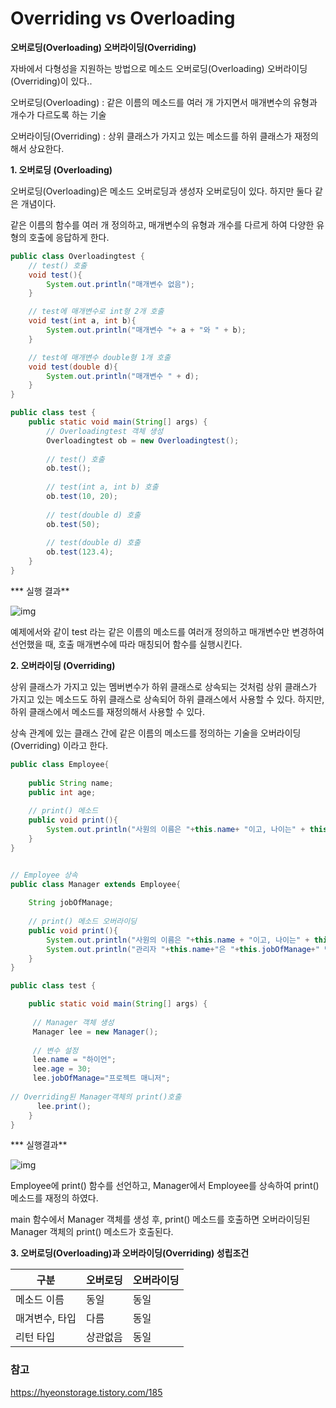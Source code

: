 # Overriding vs Overloading

**오버로딩(Overloading) 오버라이딩(Overriding)**

자바에서 다형성을 지원하는 방법으로 메소드 오버로딩(Overloading) 오버라이딩(Overriding)이 있다.. 

오버로딩(Overloading) : 같은 이름의 메소드를 여러 개 가지면서 매개변수의 유형과 개수가 다르도록 하는 기술

오버라이딩(Overriding) : 상위 클래스가 가지고 있는 메소드를 하위 클래스가 재정의 해서 상요한다.



**1. 오버로딩 (Overloading)**

오버로딩(Overloading)은 메소드 오버로딩과 생성자 오버로딩이 있다. 하지만 둘다 같은 개념이다.

같은 이름의 함수를 여러 개 정의하고, 매개변수의 유형과 개수를 다르게 하여 다양한 유형의 호출에 응답하게 한다.

```java
public class Overloadingtest {
	// test() 호출
    void test(){
        System.out.println("매개변수 없음");
    }

    // test에 매개변수로 int형 2개 호출
    void test(int a, int b){
        System.out.println("매개변수 "+ a + "와 " + b);
    }

    // test에 매개변수 double형 1개 호출
    void test(double d){
        System.out.println("매개변수 " + d);
    }
}
```
```java
public class test {
    public static void main(String[] args) {       
        // Overloadingtest 객체 생성
        Overloadingtest ob = new Overloadingtest();
       
        // test() 호출
        ob.test();
       
        // test(int a, int b) 호출
        ob.test(10, 20);
       
        // test(double d) 호출
        ob.test(50);
       
        // test(double d) 호출
        ob.test(123.4);
    }
}
```

*** 실행 결과**



![img](https://t1.daumcdn.net/cfile/tistory/2778454952A3F6B127)



예제에서와 같이 test 라는 같은 이름의 메소드를 여러개 정의하고 매개변수만 변경하여 선언했을 때, 호출 매개변수에 따라 매칭되어 함수를 실행시킨다.



**2. 오버라이딩 (Overriding)**

상위 클래스가 가지고 있는 멤버변수가 하위 클래스로 상속되는 것처럼 상위 클래스가 가지고 있는 메소드도 하위 클래스로 상속되어 하위 클래스에서 사용할 수 있다. 하지만, 하위 클래스에서 메소드를 재정의해서 사용할 수 있다.

상속 관계에 있는 클래스 간에 같은 이름의 메소드를 정의하는 기술을 오버라이딩(Overriding) 이라고 한다.

```java
public class Employee{
   
    public String name;
    public int age;
   
    // print() 메소드
    public void print(){
        System.out.println("사원의 이름은 "+this.name+ "이고, 나이는" + this.age+"입니다.");
    }   
}


// Employee 상속
public class Manager extends Employee{
   
    String jobOfManage;
   
    // print() 메소드 오버라이딩
    public void print(){
        System.out.println("사원의 이름은 "+this.name + "이고, 나이는" + this.age + "입니다.");
        System.out.println("관리자 "+this.name+"은 "+this.jobOfManage+" 담당입니다.");
    }
}
```
```java
public class test {

    public static void main(String[] args) {
        
     // Manager 객체 생성
     Manager lee = new Manager();
     
     // 변수 설정   
     lee.name = "하이언";
     lee.age = 30;
     lee.jobOfManage="프로젝트 매니저";
        
// Overriding된 Manager객체의 print()호출
      lee.print();
    }
}
```


*** 실행결과**



![img](https://t1.daumcdn.net/cfile/tistory/26320A4952A4049B22)



Employee에 print() 함수를 선언하고, Manager에서 Employee를 상속하여 print() 메소드를 재정의 하였다.

main 함수에서 Manager 객체를 생성 후, print() 메소드를 호출하면 오버라이딩된 Manager 객체의 print() 메소드가 호출된다.



**3. 오버로딩(Overloading)과 오버라이딩(Overriding) 성립조건**

| 구분           | 오버로딩 | 오버라이딩 |
| -------------- | -------- | ---------- |
| 메소드 이름    | 동일     | 동일       |
| 매겨변수, 타입 | 다름     | 동일       |
| 리턴 타입      | 상관없음 | 동일       |





### 참고

https://hyeonstorage.tistory.com/185

```

```